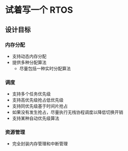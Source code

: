 ﻿# 试着写一个 RTOS

## 设计目标

### 内存分配

- 支持动态内存分配
- 提供多种分配算法
  - 尽量包括一种实时分配算法

### 调度

- 支持多个任务优先级
- 支持高优先级抢占低优先级
- 支持同优先级基于时间片抢占
- 如果没有发生抢占，尽量执行无栈协程调度以降低切换开销
- 支持某种自动优先级算法

### 资源管理

- 完全封装内存管理和中断管理
